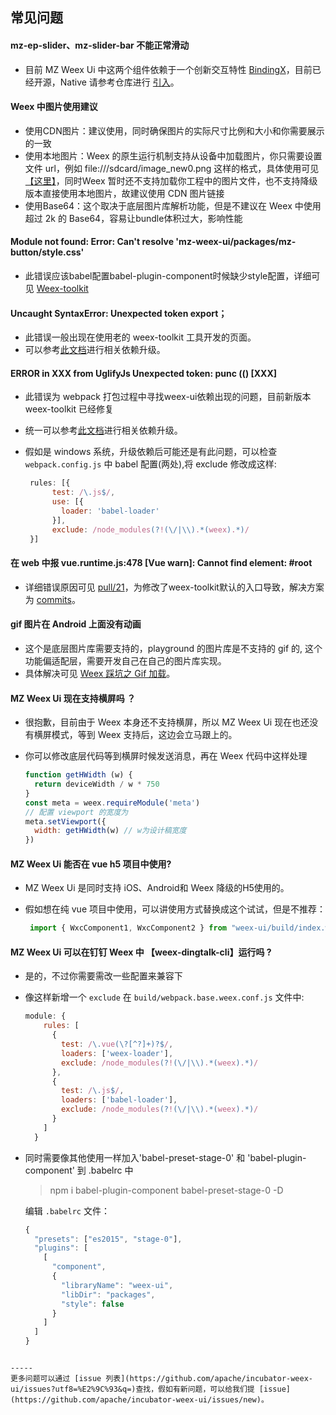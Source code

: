 ## 常见问题

#### mz-ep-slider、mz-slider-bar 不能正常滑动
- 目前 MZ Weex Ui 中这两个组件依赖于一个创新交互特性 [BindingX](https://alibaba.github.io/bindingx/)，目前已经开源，Native 请参考仓库进行 [引入](https://github.com/alibaba/bindingx#installation)。

#### Weex 中图片使用建议
- 使用CDN图片：建议使用，同时确保图片的实际尺寸比例和大小和你需要展示的一致
- 使用本地图片：Weex 的原生运行机制支持从设备中加载图片，你只需要设置文件 url，例如 file:///sdcard/image_new0.png 这样的格式，具体使用可见[【这里】](http://blog.csdn.net/codingfire/article/details/79528639)，同时Weex 暂时还不支持加载你工程中的图片文件，也不支持降级版本直接使用本地图片，故建议使用 CDN 图片链接
- 使用Base64：这个取决于底层图片库解析功能，但是不建议在 Weex 中使用超过 2k 的 Base64，容易让bundle体积过大，影响性能

#### Module not found: Error: Can't resolve 'mz-weex-ui/packages/mz-button/style.css'
- 此错误应该babel配置babel-plugin-component时候缺少style配置，详细可见 [Weex-toolkit](https://apache.github.io/incubator-weex-ui/#/cn/?id=weex-toolkit)

#### Uncaught SyntaxError: Unexpected token export；
- 此错误一般出现在使用老的 weex-toolkit 工具开发的页面。
- 可以参考[此文档](https://apache.github.io/incubator-weex-ui/#/cn/install)进行相关依赖升级。

#### ERROR in XXX from UglifyJs Unexpected token: punc (() [XXX] 
- 此错误为 webpack 打包过程中寻找weex-ui依赖出现的问题，目前新版本 weex-toolkit 已经修复
- 统一可以参考[此文档](https://apache.github.io/incubator-weex-ui/#/cn/install)进行相关依赖升级。
- 假如是 windows 系统，升级依赖后可能还是有此问题，可以检查 `webpack.config.js` 中 babel 配置(两处),将 exclude 修改成这样:

   ```js
    rules: [{
         test: /\.js$/,
         use: [{
           loader: 'babel-loader'
         }],
         exclude: /node_modules(?!(\/|\\).*(weex).*)/
    }]
   ```

#### 在 web 中报 vue.runtime.js:478 [Vue warn]: Cannot find element: #root
- 详细错误原因可见 [pull/21](https://github.com/zwwill/yanxuan-weex-demo/pull/21)，为修改了weex-toolkit默认的入口导致，解决方案为 [commits](https://github.com/zwwill/yanxuan-weex-demo/pull/21/commits/3754517983c83945e11871ef1f2c85ae3dc6e8e4)。

#### gif 图片在 Android 上面没有动画
- 这个是底层图片库需要支持的，playground 的图片库是不支持的 gif 的, 这个功能偏适配层，需要开发自己在自己的图片库实现。
- 具体解决可见 [Weex 踩坑之 Gif 加载](https://zhoukekestar.github.io/notes/2017/07/17/weex-gif.html)。

#### MZ Weex Ui 现在支持横屏吗 ？
- 很抱歉，目前由于 Weex 本身还不支持横屏，所以 MZ Weex Ui 现在也还没有横屏模式，等到 Weex 支持后，这边会立马跟上的。
- 你可以修改底层代码等到横屏时候发送消息，再在 Weex 代码中这样处理

  ```js
  function getHWidth (w) {
    return deviceWidth / w * 750
  }
  const meta = weex.requireModule('meta')
  // 配置 viewport 的宽度为
  meta.setViewport({
    width: getHWidth(w) // w为设计稿宽度
  })
  ```

#### MZ Weex Ui 能否在 vue h5 项目中使用?
- MZ Weex Ui 是同时支持 iOS、Android和 Weex 降级的H5使用的。
- 假如想在纯 vue 项目中使用，可以讲使用方式替换成这个试试，但是不推荐：

    ```js
     import { WxcComponent1, WxcComponent2 } from "weex-ui/build/index.web.js"
    ```
    
    
#### MZ Weex Ui 可以在钉钉 Weex 中 【weex-dingtalk-cli】运行吗 ?
- 是的，不过你需要需改一些配置来兼容下
- 像这样新增一个 `exclude` 在 `build/webpack.base.weex.conf.js` 文件中:

  ```js
  module: {
      rules: [
        {
          test: /\.vue(\?[^?]+)?$/,
          loaders: ['weex-loader'],
          exclude: /node_modules(?!(\/|\\).*(weex).*)/
        },
        {
          test: /\.js$/,
          loaders: ['babel-loader'],
          exclude: /node_modules(?!(\/|\\).*(weex).*)/
        }
      ]
    }
  ```
- 同时需要像其他使用一样加入'babel-preset-stage-0' 和 'babel-plugin-component' 到 .babelrc 中
  
  > npm i babel-plugin-component babel-preset-stage-0  -D
  
  编辑 `.babelrc` 文件：
  
  ```js
  {
    "presets": ["es2015", "stage-0"],
    "plugins": [
      [
        "component",
        {
          "libraryName": "weex-ui",
          "libDir": "packages",
          "style": false
        }
      ]
    ]
  }
 ```
    
-----
更多问题可以通过 [issue 列表](https://github.com/apache/incubator-weex-ui/issues?utf8=%E2%9C%93&q=)查找，假如有新问题，可以给我们提 [issue](https://github.com/apache/incubator-weex-ui/issues/new)。
